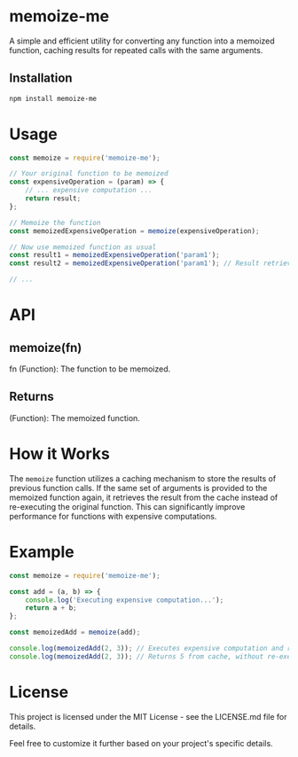 # memoize-me

A simple and efficient utility for converting any function into a memoized function, caching results for repeated calls with the same arguments.

## Installation

```bash
npm install memoize-me
```
# Usage

```javascript
const memoize = require('memoize-me');

// Your original function to be memoized
const expensiveOperation = (param) => {
    // ... expensive computation ...
    return result;
};

// Memoize the function
const memoizedExpensiveOperation = memoize(expensiveOperation);

// Now use memoized function as usual
const result1 = memoizedExpensiveOperation('param1');
const result2 = memoizedExpensiveOperation('param1'); // Result retrieved from cache

// ...
```

# API

## memoize(fn)
fn (Function): The function to be memoized.

## Returns
(Function): The memoized function.

# How it Works
The `memoize` function utilizes a caching mechanism to store the results of previous function calls. If the same set of arguments is provided to the memoized function again, it retrieves the result from the cache instead of re-executing the original function. This can significantly improve performance for functions with expensive computations.

# Example

```javascript
const memoize = require('memoize-me');

const add = (a, b) => {
    console.log('Executing expensive computation...');
    return a + b;
};

const memoizedAdd = memoize(add);

console.log(memoizedAdd(2, 3)); // Executes expensive computation and returns 5
console.log(memoizedAdd(2, 3)); // Returns 5 from cache, without re-executing the expensive computation
```

# License
This project is licensed under the MIT License - see the LICENSE.md file for details.


Feel free to customize it further based on your project's specific details.
